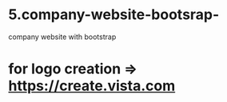 # 5.company-website-bootsrap-
 company website with bootstrap
# for logo creation => https://create.vista.com

